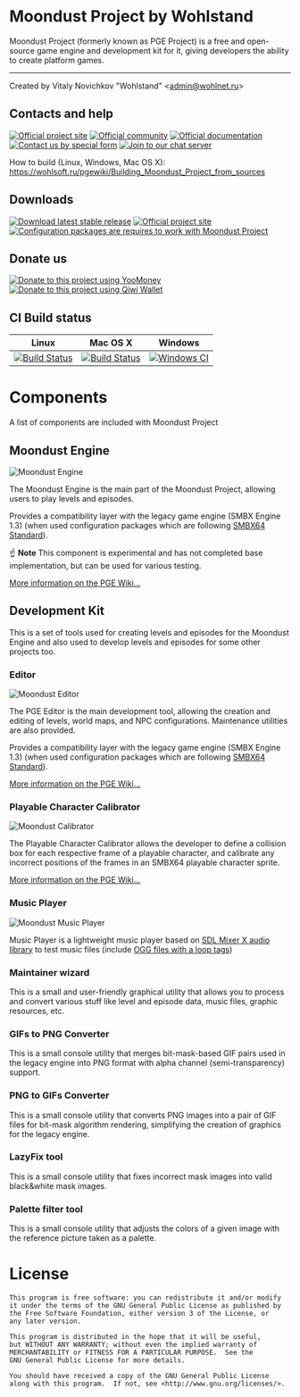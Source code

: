 Moondust Project by Wohlstand
===========
Moondust Project (formerly known as PGE Project) is a free and open-source game engine and development kit for it, giving developers the ability to create platform games.

------

Created by Vitaly Novichkov "Wohlstand" &lt;admin@wohlnet.ru&gt;

## Contacts and help

[![Official project site](https://img.shields.io/badge/Official%20Site-Visit-yellow.svg)](http://wohlsoft.ru/PGE/)
[![Official community](https://img.shields.io/badge/Community-Visit-green.svg)](http://wohlsoft.ru/forum/)
[![Official documentation](https://img.shields.io/badge/Documentation-Read-green.svg)](http://wohlsoft.ru/pgewiki/)
[![Contact us by special form](https://img.shields.io/badge/Contact-us-blue.svg)](http://wohlsoft.ru/forum/memberlist.php?mode=contactadmin)
[![Join to our chat server](https://img.shields.io/badge/Discord-Join%20us-7289DA.svg)](https://discord.gg/qPBsvMy)

How to build (Linux, Windows, Mac OS X):
https://wohlsoft.ru/pgewiki/Building_Moondust_Project_from_sources

## Downloads
[![Download latest stable release](https://img.shields.io/badge/Download-Stable-green.svg)](http://wohlsoft.ru/PGE/#links)
[![Official project site](https://img.shields.io/badge/Download-Experimental-orange.svg)](http://wohlsoft.ru/docs/_laboratory/)
[![Configuration packages are requires to work with Moondust Project](https://img.shields.io/badge/Download-Config%20packs-blue.svg)](http://wohlsoft.ru/config_packs/)


## Donate us
[![Donate to this project using YooMoney](https://img.shields.io/badge/yoomoney-donate-violet.svg)](https://yoomoney.ru/to/410011104073392)
[![Donate to this project using Qiwi Wallet](https://img.shields.io/badge/QIWI-donate-orange.svg)](https://my.qiwi.com/VYTALYY-NWjWmLlDuQ)

<!--
### Currently doesn't work for me
[![Donate to this project using Flattr](https://img.shields.io/badge/flattr-donate-green.svg)](https://flattr.com/submit/auto?fid=lgdjjy&url=https%3A%2F%2Fgithub.com%2FWohlSoft%2FMoondust-Project)
[![Donate to this project using Patreon](https://img.shields.io/badge/patreon-donate-orange.svg)](http://patreon.com/Wohlstand)
[![Donate to this project using Paypal](https://img.shields.io/badge/paypal-donate-blue.svg)](http://wohlsoft.ru/paypal)
-->

## CI Build status
Linux | Mac OS X | Windows
------------ | ------------- | -------------
[![Build Status](https://semaphoreci.com/api/v1/wohlstand/moondust-project/branches/master/shields_badge.svg)](https://semaphoreci.com/wohlstand/moondust-project) | [![Build Status](https://travis-ci.org/WohlSoft/Moondust-Project.svg?branch=master)](https://travis-ci.org/WohlSoft/Moondust-Project) | [![Windows CI](https://github.com/WohlSoft/Moondust-Project/workflows/Windows%20CI/badge.svg?branch=master&event=push)](https://github.com/WohlSoft/Moondust-Project/actions?query=workflow%3A%22Windows+CI%22)

# Components
A list of components are included with Moondust Project

## Moondust Engine

![Moondust Engine](https://github.com/WohlSoft/Moondust-Project/blob/master/Engine/_resources/icon/cat_256.png)

The Moondust Engine is the main part of the Moondust Project, allowing users to play levels and episodes.

Provides a compatibility layer with the legacy game engine (SMBX Engine 1.3) (when used configuration packages which are following [SMBX64 Standard](http://wohlsoft.ru/pgewiki/SMBX64)).

:point_up: **Note** This component is experimental and has not completed base implementation, but can be used for various testing.

[More information on the PGE Wiki...](http://wohlsoft.ru/pgewiki/Moondust_Engine)


## Development Kit
This is a set of tools used for creating levels and episodes for the Moondust Engine and also used to develop levels and episodes for some other projects too.

### Editor

![Moondust Editor](https://github.com/WohlSoft/Moondust-Project/blob/master/Editor/_resources/images/cat_builder/cat_builder_256.png)

The PGE Editor is the main development tool, allowing the creation and editing of levels, world maps, and NPC configurations. Maintenance utilities are also provided.

Provides a compatibility layer with the legacy game engine (SMBX Engine 1.3) (when used configuration packages which are following [SMBX64 Standard](http://wohlsoft.ru/pgewiki/SMBX64)).

[More information on the PGE Wiki...](http://wohlsoft.ru/pgewiki/Moondust_Editor)

### Playable Character Calibrator

![Moondust Calibrator](https://github.com/WohlSoft/Moondust-Project/blob/master/PlayableCalibrator/_resources/icon/calibrator_256.png)

The Playable Character Calibrator allows the developer to define a collision box for each respective frame of a playable character, and calibrate any incorrect positions of the frames in an SMBX64 playable character sprite.

[More information on the PGE Wiki...](http://wohlsoft.ru/pgewiki/Playable_character_Calibrator)


### Music Player

![Moondust Music Player](https://github.com/WohlSoft/Moondust-Project/blob/master/MusicPlayer/_resources/cat_musplay/cat_musplay_256x256.png)

Music Player is a lightweight music player based on [SDL Mixer X audio library](http://wohlsoft.ru/pgewiki/SDL_Mixer_X) to test music files (include [OGG files with a loop tags](http://wohlsoft.ru/pgewiki/How_To:_Looping_music_files))


### Maintainer wizard

This is a small and user-friendly graphical utility that allows you to process and convert various stuff like level and episode data, music files, graphic resources, etc.


### GIFs to PNG Converter

This is a small console utility that merges bit-mask-based GIF pairs used in the legacy engine into PNG format with alpha channel (semi-transparency) support.

### PNG to GIFs Converter

This is a small console utility that converts PNG images into a pair of GIF files for bit-mask algorithm rendering, simplifying the creation of graphics for the legacy engine.

### LazyFix tool

This is a small console utility that fixes incorrect mask images into valid black&white mask images.

### Palette filter tool

This is a small console utility that adjusts the colors of a given image with the reference picture taken as a palette.



# License

    This program is free software: you can redistribute it and/or modify
    it under the terms of the GNU General Public License as published by
    the Free Software Foundation, either version 3 of the License, or
    any later version.

    This program is distributed in the hope that it will be useful,
    but WITHOUT ANY WARRANTY; without even the implied warranty of
    MERCHANTABILITY or FITNESS FOR A PARTICULAR PURPOSE.  See the
    GNU General Public License for more details.

    You should have received a copy of the GNU General Public License
    along with this program.  If not, see <http://www.gnu.org/licenses/>.
